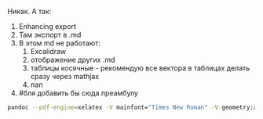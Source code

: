 Никак. А так:
1.  Enhancing export
2. Там экспорт в .md
3. В этом md не работают:
	1. Excalidraw
	2. отображение других .md
	3. таблицы косячные - рекомендую все вектора в таблицах делать сразу через mathjax
	4. пап
4. #бля добавить бы сюда преамбулу
```bash
pandoc --pdf-engine=xelatex -V mainfont="Times New Roman" -V geometry:a4paper -V documentclass=article -p -H ../before_body.tex -o output.pdf "input.md"
```
